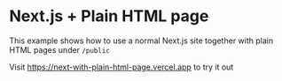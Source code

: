 # Next.js + Plain HTML page

This example shows how to use a normal Next.js site together with plain HTML pages under `/public`

Visit https://next-with-plain-html-page.vercel.app to try it out
